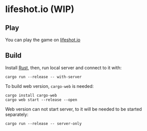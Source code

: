 # lifeshot.io (WIP)

## Play

You can play the game on [lifeshot.io](https://lifeshot.io)

## Build

Install [Rust](https://rust-lang.org), then, run local server and connect to it with:

```shell
cargo run --release -- with-server
```

To build web version, `cargo-web` is needed:

```shell
cargo install cargo-web
cargo web start --release --open
```

Web version can not start server, to it will be needed to be started separately:

```shell
cargo run --release -- server-only
```
